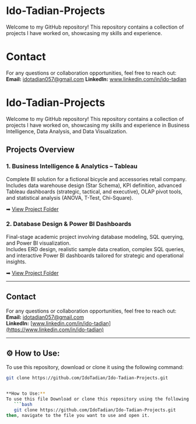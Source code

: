 # Ido-Tadian-Projects
Welcome to my GitHub repository! This repository contains a collection of projects I have worked on, showcasing my skills and experience.

# Contact
For any questions or collaboration opportunities, feel free to reach out:
**Email:** idotadian057@gmail.com
**LinkedIn:** www.linkedin.com/in/ido-tadian

# Ido-Tadian-Projects

Welcome to my GitHub repository! This repository contains a collection of projects I have worked on, showcasing my skills and experience in Business Intelligence, Data Analysis, and Data Visualization.

## Projects Overview

### 1. Business Intelligence & Analytics – Tableau  
Complete BI solution for a fictional bicycle and accessories retail company.  
Includes data warehouse design (Star Schema), KPI definition, advanced Tableau dashboards (strategic, tactical, and executive), OLAP pivot tools, and statistical analysis (ANOVA, T-Test, Chi-Square).

➡ [View Project Folder](./Business%20Intelligence%20%26%20Analytics%20-%20Tableau)

### 2. Database Design & Power BI Dashboards  
Final-stage academic project involving database modeling, SQL querying, and Power BI visualization.  
Includes ERD design, realistic sample data creation, complex SQL queries, and interactive Power BI dashboards tailored for strategic and operational insights.

➡ [View Project Folder](./Data%20Base%20-%20Power%20BI)

---

## Contact

For any questions or collaboration opportunities, feel free to reach out:  
**Email:** idotadian057@gmail.com  
**LinkedIn:** [www.linkedin.com/in/ido-tadian](https://www.linkedin.com/in/ido-tadian)

---

## ⚙️ How to Use:

To use this repository, download or clone it using the following command:

```bash
git clone https://github.com/IdoTadian/Ido-Tadian-Projects.git


**How to Use:** 
To use this file Download or clone this repository using the following command:
   ```bash
   git clone https://github.com/IdoTadian/Ido-Tadian-Projects.git
then, navigate to the file you want to use and open it.


